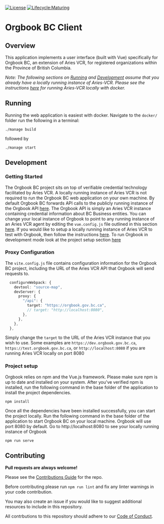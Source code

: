 [![License](https://img.shields.io/badge/License-Apache%202.0-blue.svg)](https://opensource.org/licenses/Apache-2.0)
[![Lifecycle:Maturing](https://img.shields.io/badge/Lifecycle-Maturing-007EC6)](https://github.com/bcgov/repomountie/blob/master/doc/lifecycle-badges.md)

# Orgbook BC Client

## Overview

This application implements a user interface (built with Vue) specifically for Orgbook BC, an extension of Aries VCR, for registered organizations within the Province of British Columbia.

_Note: The following sections on [Running](#running) and [Development](#development) assume that you already have a locally running instance of Aries-VCR. Please see the instructions [here](https://github.com/bcgov/aries-vcr/tree/master/docs) for running Aries-VCR locally with docker._

## Running 

Running the web application is easiest with docker. Navigate to the `docker/` folder run the following in a terminal:

``` 
./manage build
``` 

followed by

``` 
./manage start
```

## Development
### Getting Started
The Orgbook BC project sits on top of verifiable credential technology facilitated by Aries VCR. A locally running instance of Aries VCR is not required to run the Orgbook BC web application on your own machine. By default Orgbook BC forwards API calls to the publicly running instance of the Orgbook API [here](https://orgbook.gov.bc.ca/api/). The Orgbook API is simply an Aries VCR instance containing credential information about BC Business entities. You can change your local instance of Orgbook to point to any running instance of an Aries VCR agent by editing the `vue.config.js` file outlined in this section [here](#proxy-configuration). If you would like to setup a locally running instance of Aries VCR to test with Orgbook, then follow the instructions [here](https://github.com/bcgov/aries-vcr/tree/master/docs). To run Orgbook in development mode look at the project setup section [here](#project-setup)

### Proxy Configuration
The `vite.config.js` file contains configuration information for the Orgbook BC project, including the URL of the Aries VCR API that Orgbook will send requests to.
~~~ typescript
  configureWebpack: {
    devtool: "source-map",
    devServer: {
      proxy: {
        "/api": {
          target: "https://orgbook.gov.bc.ca",
          // target: "http://localhost:8080",
        },
      },
    },
  },
~~~
Simply change the `target` to the URL of the Aries VCR instance that you wish to use. Some examples are `https://dev.orgbook.gov.bc.ca`, `https://test.orgbook.gov.bc.ca`, or `http://localhost:8080` if you are running Aries VCR locally on port 8080
### Project setup
Orgbook relies on npm and the Vue.js framework. Please make sure npm is up to date and installed on your system.
After you've verified npm is installed, run the following command in the base folder of the application to install the project dependencies.
```
npm install
```
Once all the dependencies have been installed successfully, you can start the project locally. Run the following command in the base folder of the application to start Orgbook BC on your local machine.
Orgbook will use port 8080 by default. Go to http://localhost:8080 to see your locally running instance of Orgbook
```
npm run serve
```

## Contributing

**Pull requests are always welcome!**

Please see the [Contributions Guide](CONTRIBUTING.md) for the repo.

Before contributing please run `npm run lint` and fix any linter warnings in your code contribution.

You may also create an issue if you would like to suggest additional resources to include in this repository.

All contrbutions to this repository should adhere to our [Code of Conduct](./CODE_OF_CONDUCT).
